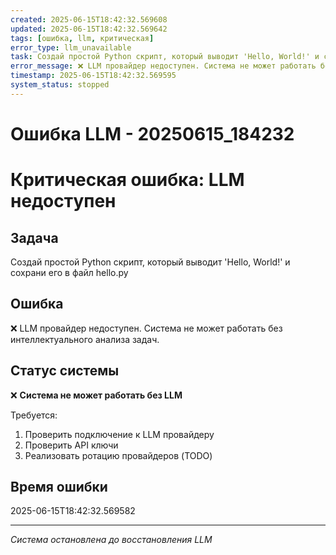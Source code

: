 ```yaml
---
created: 2025-06-15T18:42:32.569608
updated: 2025-06-15T18:42:32.569642
tags: [ошибка, llm, критическая]
error_type: llm_unavailable
task: Создай простой Python скрипт, который выводит 'Hello, World!' и сохрани его в файл hello.py
error_message: ❌ LLM провайдер недоступен. Система не может работать без интеллектуального анализа задач.
timestamp: 2025-06-15T18:42:32.569595
system_status: stopped
---
```


# Ошибка LLM - 20250615_184232

# Критическая ошибка: LLM недоступен

## Задача
Создай простой Python скрипт, который выводит 'Hello, World!' и сохрани его в файл hello.py

## Ошибка
❌ LLM провайдер недоступен. Система не может работать без интеллектуального анализа задач.

## Статус системы
❌ **Система не может работать без LLM**

Требуется:
1. Проверить подключение к LLM провайдеру
2. Проверить API ключи
3. Реализовать ротацию провайдеров (TODO)

## Время ошибки
2025-06-15T18:42:32.569582

---
*Система остановлена до восстановления LLM*
